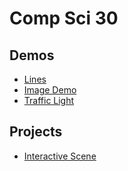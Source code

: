 # Comp Sci 30

## Demos
- [Lines](lines)
- [Image Demo](image-demo)
- [Traffic Light](traffic-light)

## Projects
- [Interactive Scene](interactive-scene)